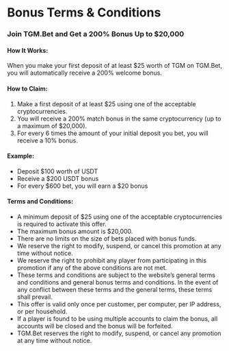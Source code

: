 # Bonus Terms & Conditions

### Join TGM.Bet and Get a 200% Bonus Up to $20,000

#### **How It Works:**

When you make your first deposit of at least $25 worth of TGM on TGM.Bet, you will automatically receive a 200% welcome bonus.

#### **How to Claim:**

1. Make a first deposit of at least $25 using one of the acceptable cryptocurrencies.
2. You will receive a 200% match bonus in the same cryptocurrency (up to a maximum of $20,000).
3. For every 6 times the amount of your initial deposit you bet, you will receive a 10% bonus.

#### **Example:**

* Deposit $100 worth of USDT
* Receive a $200 USDT bonus
* For every $600 bet, you will earn a $20 bonus

#### **Terms and Conditions:**

* A minimum deposit of $25 using one of the acceptable cryptocurrencies is required to activate this offer.
* The maximum bonus amount is $20,000.
* There are no limits on the size of bets placed with bonus funds.
* We reserve the right to modify, suspend, or cancel this promotion at any time without notice.
* We reserve the right to prohibit any player from participating in this promotion if any of the above conditions are not met.
* These terms and conditions are subject to the website’s general terms and conditions and general bonus terms and conditions. In the event of any conflict between these terms and the general terms, these terms shall prevail.
* This offer is valid only once per customer, per computer, per IP address, or per household.
* If a player is found to be using multiple accounts to claim the bonus, all accounts will be closed and the bonus will be forfeited.
* TGM.Bet reserves the right to modify, suspend, or cancel any promotion at any time without notice.
